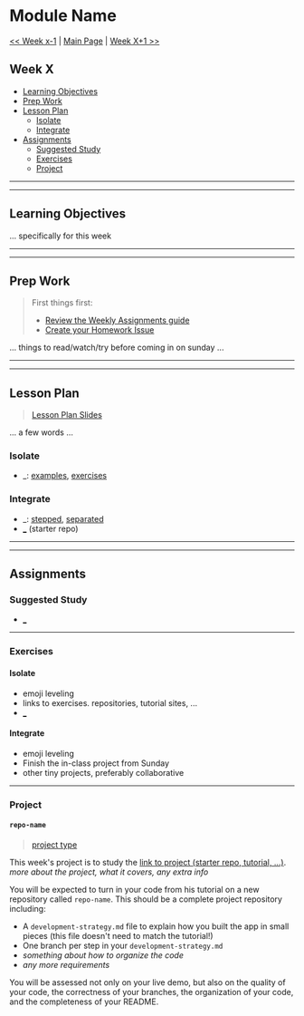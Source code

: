# Module Name

[<< Week x-1]() | [Main Page](../README.md) | [Week X+1 >>]()

## Week X

- [Learning Objectives](#learning-objectives)
- [Prep Work](#prep-work)
- [Lesson Plan](#lesson-plan)
  - [Isolate](#isolate)
  - [Integrate](#integrate)
- [Assignments](#assignments)
  - [Suggested Study](#suggested-study)
  - [Exercises](#exercises)
  - [Project](#project)

---
---

## Learning Objectives

... specifically for this week

---
---

## Prep Work

> First things first:
> - [Review the Weekly Assignments guide](https://home.hackyourfuture.be/students/weekly-assignments)
> - [Create your Homework Issue](https://home.hackyourfuture.be/students/homework-submission#homework-issues)

... things to read/watch/try before coming in on sunday ...

---
---

## Lesson Plan

> [Lesson Plan Slides](https://hackyourfuture.be/module-name/week-X)

... a few words ...

### Isolate

- \_: [examples](../isolate/_/REVIEW.md), [exercises](../isolate/_/REVIEW.md)

### Integrate

- \_: [stepped](../integrate/_), [separated](../integrate/_)
- [\_](https://github.com/hackyourfuturebelgium/coming-soon) (starter repo)

---
---

## Assignments

### Suggested Study

- [\_](_)

---

### Exercises

#### Isolate

- emoji leveling
- links to exercises. repositories, tutorial sites, ...
- [\_](https://github.com/hackyourfuturebelgium/coming-soon)

#### Integrate

- emoji leveling
- Finish the in-class project from Sunday
- other tiny projects, preferably collaborative

---

### Project

#### `repo-name`

> [project type](https://home.hackyourfuture.be/students/homework-submission#projects)

This week's project is to study the [link to project (starter repo, tutorial, ...)](_).  _more about the project, what it covers, any extra info_

You will be expected to turn in your code from his tutorial on a new repository called `repo-name`.  This should be a complete project repository including:

- A `development-strategy.md` file to explain how you built the app in small pieces (this file doesn't need to match the tutorial!)
- One branch per step in your `development-strategy.md`
- _something about how to organize the code_
- _any more requirements_

You will be assessed not only on your live demo, but also on the quality of your code, the correctness of your branches, the organization of your code, and the completeness of your README.
